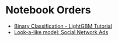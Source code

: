 # Notebook Orders

- [Binary Classification - LightGBM Tutorial](./tutorial/model/binary-classification-lightgbm-tutorial.ipynb)
- [Look-a-like model: Social Network Ads](./topics/lookalike/social_network_ads.ipynb)
